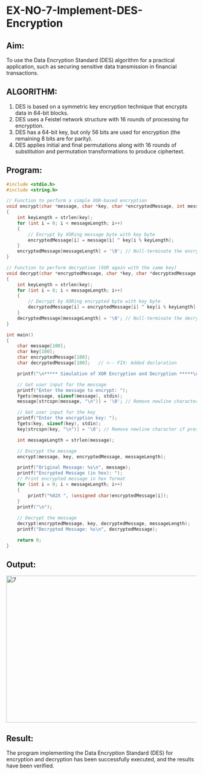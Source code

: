 # EX-NO-7-Implement-DES-Encryption

## Aim:

To use the Data Encryption Standard (DES) algorithm for a practical application, such as securing sensitive data transmission in financial transactions.

## ALGORITHM:

1. DES is based on a symmetric key encryption technique that encrypts data in 64-bit blocks.
2. DES uses a Feistel network structure with 16 rounds of processing for encryption.
3. DES has a 64-bit key, but only 56 bits are used for encryption (the remaining 8 bits are for parity).
4. DES applies initial and final permutations along with 16 rounds of substitution and permutation transformations to produce ciphertext.

## Program:
```c
#include <stdio.h>
#include <string.h>

// Function to perform a simple XOR-based encryption 
void encrypt(char *message, char *key, char *encryptedMessage, int messageLength)  
{ 
    int keyLength = strlen(key); 
    for (int i = 0; i < messageLength; i++) 
    { 
        // Encrypt by XORing message byte with key byte 
        encryptedMessage[i] = message[i] ^ key[i % keyLength]; 
    } 
    encryptedMessage[messageLength] = '\0'; // Null-terminate the encrypted message 
} 

// Function to perform decryption (XOR again with the same key) 
void decrypt(char *encryptedMessage, char *key, char *decryptedMessage, int messageLength)  
{ 
    int keyLength = strlen(key); 
    for (int i = 0; i < messageLength; i++) 
    { 
        // Decrypt by XORing encrypted byte with key byte 
        decryptedMessage[i] = encryptedMessage[i] ^ key[i % keyLength]; 
    } 
    decryptedMessage[messageLength] = '\0'; // Null-terminate the decrypted message 
} 

int main() 
{ 
    char message[100]; 
    char key[100]; 
    char encryptedMessage[100]; 
    char decryptedMessage[100];   // <-- FIX: Added declaration

    printf("\n***** Simulation of XOR Encryption and Decryption *****\n\n"); 

    // Get user input for the message 
    printf("Enter the message to encrypt: "); 
    fgets(message, sizeof(message), stdin); 
    message[strcspn(message, "\n")] = '\0'; // Remove newline character if present 

    // Get user input for the key 
    printf("Enter the encryption key: "); 
    fgets(key, sizeof(key), stdin); 
    key[strcspn(key, "\n")] = '\0'; // Remove newline character if present 

    int messageLength = strlen(message); 

    // Encrypt the message 
    encrypt(message, key, encryptedMessage, messageLength); 

    printf("Original Message: %s\n", message); 
    printf("Encrypted Message (in hex): "); 
    // Print encrypted message in hex format 
    for (int i = 0; i < messageLength; i++) 
    { 
        printf("%02X ", (unsigned char)encryptedMessage[i]); 
    } 
    printf("\n"); 
                                                            
    // Decrypt the message 
    decrypt(encryptedMessage, key, decryptedMessage, messageLength); 
    printf("Decrypted Message: %s\n", decryptedMessage); 

    return 0; 
}

```



## Output:
<img width="667" height="389" alt="7" src="https://github.com/user-attachments/assets/d4e63a4d-8d46-4bfb-8dc9-4c0fdc355a49" />


## Result:
The program implementing the Data Encryption Standard (DES) for encryption and decryption has been 
successfully executed, and the results have been verified.
